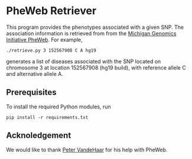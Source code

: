 # PheWeb Retriever

This program provides the phenotypes associated with a given SNP.
The association information is retrieved from 
from the [Michigan Genomics Initiative PheWeb](http://pheweb.sph.umich.edu/).
For example,
```
./retrieve.py 3 152567908 C A hg19
```
generates a list of diseases associated with the SNP
located on chromosome 3 at location 152567908 (hg19 build),
with reference allele C and alternative allele A.

## Prerequisites
To install the required Python modules, run
```
pip install -r requirements.txt
```

## Acknoledgement

We would like to thank
[Peter VandeHaar](https://github.com/pjvandehaar)
for his help with PheWeb.
